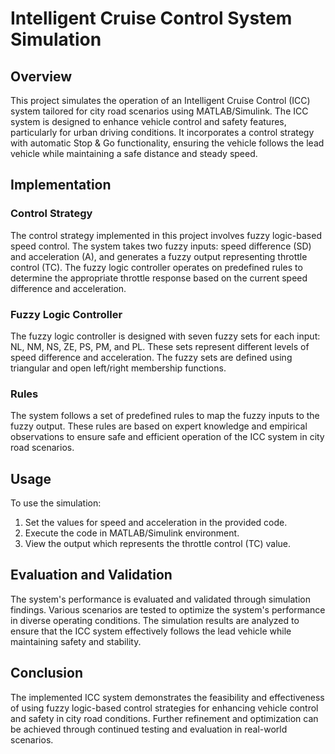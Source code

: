 # Intelligent Cruise Control System Simulation

## Overview

This project simulates the operation of an Intelligent Cruise Control (ICC) system tailored for city road scenarios using MATLAB/Simulink. The ICC system is designed to enhance vehicle control and safety features, particularly for urban driving conditions. It incorporates a control strategy with automatic Stop & Go functionality, ensuring the vehicle follows the lead vehicle while maintaining a safe distance and steady speed.

## Implementation

### Control Strategy

The control strategy implemented in this project involves fuzzy logic-based speed control. The system takes two fuzzy inputs: speed difference (SD) and acceleration (A), and generates a fuzzy output representing throttle control (TC). The fuzzy logic controller operates on predefined rules to determine the appropriate throttle response based on the current speed difference and acceleration.

### Fuzzy Logic Controller

The fuzzy logic controller is designed with seven fuzzy sets for each input: NL, NM, NS, ZE, PS, PM, and PL. These sets represent different levels of speed difference and acceleration. The fuzzy sets are defined using triangular and open left/right membership functions.

### Rules

The system follows a set of predefined rules to map the fuzzy inputs to the fuzzy output. These rules are based on expert knowledge and empirical observations to ensure safe and efficient operation of the ICC system in city road scenarios.

## Usage

To use the simulation:

1. Set the values for speed and acceleration in the provided code.
2. Execute the code in MATLAB/Simulink environment.
3. View the output which represents the throttle control (TC) value.

## Evaluation and Validation

The system's performance is evaluated and validated through simulation findings. Various scenarios are tested to optimize the system's performance in diverse operating conditions. The simulation results are analyzed to ensure that the ICC system effectively follows the lead vehicle while maintaining safety and stability.

## Conclusion

The implemented ICC system demonstrates the feasibility and effectiveness of using fuzzy logic-based control strategies for enhancing vehicle control and safety in city road conditions. Further refinement and optimization can be achieved through continued testing and evaluation in real-world scenarios.
